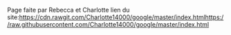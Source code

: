Page faite par Rebecca et Charlotte
lien du site:https://cdn.rawgit.com/Charlotte14000/google/master/index.htmlhttps://raw.githubusercontent.com/Charlotte14000/google/master/index.html
